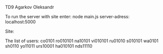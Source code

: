 TD9
Agarkov Oleksandr

To run the server with site enter: node main.js
server-adress: localhost:5000


Site:


The list of users:
    co0101
    ro010101
    na10101
    vi010101
    ru01010
    s010101
    wa0101
    sh0110
    yo11011
    urs10001
    ha010101
    nds11110
